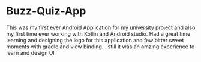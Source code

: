 # Buzz-Quiz-App
This was my first ever Android Application for my university project and also my first time ever working with Kotlin and Android studio. Had a great time learning and designing the logo for this application and few bitter sweet moments with gradle and view binding... still it was an amzing experience to learn and design UI
